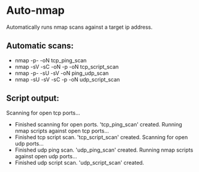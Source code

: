 # Auto-nmap

Automatically runs nmap scans against a target ip address.

## Automatic scans:
+ nmap <target> -p- -oN tcp_ping_scan
+ nmap <target> -sV -sC -oN -p <open ports from previous scan> -oN tcp_script_scan
+ nmap <target> -p- -sU -sV -oN ping_udp_scan
+ nmap <target> -sU -sV -sC -p <open ports from previous scan> -oN udp_script_scan



## Script output:

Scanning for open tcp ports...
+ Finished scanning for open ports. 'tcp_ping_scan' created.
Running nmap scripts against open tcp ports...
+ Finished tcp script scan. 'tcp_script_scan' created.
Scanning for open udp ports...
+ Finished udp ping scan. 'udp_ping_scan' created.
Running nmap scripts against open udp ports...
+ Finished udp script scan. 'udp_script_scan' created.
